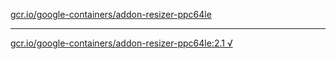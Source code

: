 [gcr.io/google-containers/addon-resizer-ppc64le](https://hub.docker.com/r/anjia0532/addon-resizer-ppc64le/tags/) 

----
[gcr.io/google-containers/addon-resizer-ppc64le:2.1 √](https://hub.docker.com/r/anjia0532/google-containers.addon-resizer-ppc64le/tags/)

